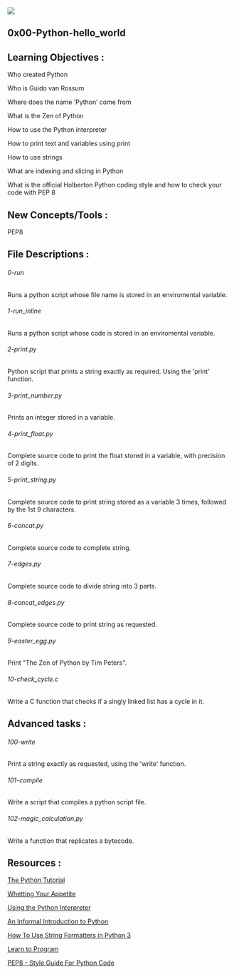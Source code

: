 <img src="https://ourcodeworld.com/public-media/articles/articleocw-575e9796be0c9.png">

## 0x00-Python-hello_world

## Learning Objectives :
Who created Python

Who is Guido van Rossum

Where does the name ‘Python’ come from

What is the Zen of Python

How to use the Python interpreter

How to print text and variables using print

How to use strings

What are indexing and slicing in Python

What is the official Holberton Python coding style and how to check your code with PEP 8

## New Concepts/Tools :
PEP8

## File Descriptions :
<h6>0-run</h6>
Runs a python script whose file name is stored in an enviromental variable.
<h6>1-run_inline</h6>
Runs a python script whose code is stored in an enviromental variable.
<h6>2-print.py</h6>
Python script that prints a string exactly as required. Using the 'print' function.
<h6>3-print_number.py</h6>
Prints an integer stored in a variable.
<h6>4-print_float.py</h6>
Complete source code to print the float stored in a variable, with precision of 2 digits.
<h6>5-print_string.py</h6>
Complete source code to print string stored as a variable 3 times, followed by the 1st 9 characters.
<h6>6-concat.py</h6>
Complete source code to complete string.
<h6>7-edges.py</h6>
Complete source code to divide string into 3 parts.
<h6>8-concat_edges.py</h6>
Complete source code to print string as requested.
<h6>9-easter_egg.py</h6>
Print "The Zen of Python by Tim Peters".
<h6>10-check_cycle.c</h6>
Write a C function that checks if a singly linked list has a cycle in it.

## Advanced tasks :
<h6>100-write</h6>
Print a string exactly as requested, using the 'write' function.
<h6>101-compile</h6>
Write a script that compiles a python script file.
<h6>102-magic_calculation.py</h6>
Write a function that replicates a bytecode.

## Resources :
<a href="https://intranet.hbtn.io/rltoken/fX5geNeDFcCtootbB_MqCQ"> The Python Tutorial </a>

<a href="https://intranet.hbtn.io/rltoken/JnsZOCXrWDkZn6iMo1uuFg"> Whetting Your Appetite <a/>

<a href="https://intranet.hbtn.io/rltoken/AejXr_G-d8CSITEtpvwpRg"> Using the Python Interpreter<a/>

<a href="https://intranet.hbtn.io/rltoken/lUBuPMNcox9EqJ1Q3oVesQ"> An Informal Introduction to Python<a/>

<a href="https://intranet.hbtn.io/rltoken/z6mk3Yep2tJVSF6KsBAYrg"> How To Use String Formatters in Python 3<a/>

<a href="https://intranet.hbtn.io/rltoken/gYgGXOth8N16KjUpXgO1uQ"> Learn to Program<a/>

<a href="https://intranet.hbtn.io/rltoken/BMIjFOY7HvWHSjHfNrkzPg"> PEP8 - Style Guide For Python Code<a/>
